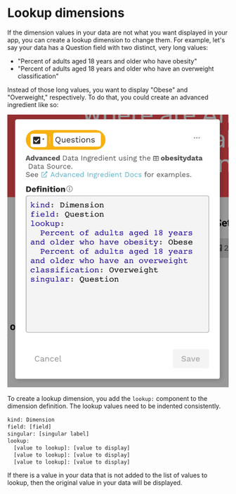 # Lookup dimensions

If the dimension values in your data are not what you want displayed in your app, you can create a lookup dimension to change them. For example, let's say your data has a Question field with two distinct, very long values: 

* "Percent of adults aged 18 years and older who have obesity" 
* "Percent of adults aged 18 years and older who have an overweight classification" 

Instead of those long values, you want to display "Obese" and "Overweight," respectively.  To do that, you could create an advanced ingredient like so:

![Advanced ingredient: lookup dimension ](../../../.gitbook/assets/image%20%28247%29.png)

To create a lookup dimension, you add the `lookup:` component to the dimension definition. The lookup values need to be indented consistently.

```text
kind: Dimension
field: [field]
singular: [singular label]
lookup:
  [value to lookup]: [value to display]
  [value to lookup]: [value to display]
  [value to lookup]: [value to display]
```

If there is a value in your data that is not added to the list of values to lookup, then the original value in your data will be displayed. 

